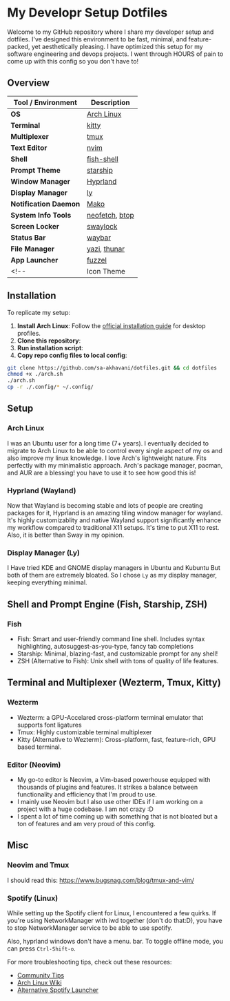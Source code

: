# My Developr Setup Dotfiles

Welcome to my GitHub repository where I share my developer setup and dotfiles.
I've designed this environment to be fast, minimal, and feature-packed, yet aesthetically pleasing.
I have optimized this setup for my software engineering and devops projects.
I went through HOURS of pain to come up with this config so you don't have to!

## Overview

| **Tool / Environment**         | **Description**                                                                                           |
| ------------------------------ | --------------------------------------------------------------------------------------------------------- |
| **OS**                         | [Arch Linux](https://archlinux.org/)     |
| **Terminal**                   | [kitty](https://github.com/kovidgoyal/kitty) |
| **Multiplexer**                | [tmux](https://github.com/tmux/tmux)                            |
| **Text Editor**                | [nvim](https://github.com/neovim/neovim)          |
| **Shell**                      | [fish-shell](https://github.com/fish-shell/fish-shell) |
| **Prompt Theme**               | [starship](https://github.com/starship/starship)              |
| **Window Manager**             | [Hyprland](https://github.com/hyprwm/Hyprland) |
| **Display Manager**            | [ly](https://github.com/fairyglade/ly)                           |
| **Notification Daemon**        | [Mako](https://github.com/emersion/mako)     |
| **System Info Tools**          | [neofetch](https://github.com/dylanaraps/neofetch), [btop](https://github.com/aristocratos/btop) |
| **Screen Locker**              | [swaylock](https://github.com/mortie/swaylock)                   |
| **Status Bar**                 | [waybar](https://github.com/Alexays/Waybar)                       |
| **File Manager**               | [yazi](https://github.com/sxyazi/yazi), [thunar](https://github.com/xfce-mirror/thunar) |
| **App Launcher**               | [fuzzel](https://codeberg.org/dnkl/fuzzel)                       |
<!-- | Icon Theme          |                                               [Flatery Dark](https://github.com/cbrnix/Flatery)                                                | -->

## Installation

To replicate my setup:

1. **Install Arch Linux**: Follow the [official installation guide](https://wiki.archlinux.org/title/Installation_guide) for desktop profiles.
2. **Clone this repository**:
3. **Run installation script**:
4. **Copy repo config files to local config**:

```bash
git clone https://github.com/sa-akhavani/dotfiles.git && cd dotfiles
chmod +x ./arch.sh
./arch.sh
cp -r ./.config/* ~/.config/
```

## Setup

### Arch Linux
I was an Ubuntu user for a long time (7+ years).
I eventually decided to migrate to Arch Linux to be able to control every single aspect of my os and also improve my linux knowledge.
I love Arch's lightweight nature. Fits perfectly with my minimalistic approach.
Arch's package manager, pacman, and AUR are a blessing! you have to use it to see
how good this is!


### Hyprland (Wayland)


Now that Wayland is becoming stable and lots of people are creating packages for it,
Hyprland is an amazing tiling window manager for wayland.
It's highly customizablity and native Wayland support significantly enhance my workflow compared to traditional X11 setups.
It's time to put X11 to rest.
Also, it is better than Sway in my opinion.


### Display Manager (Ly)
I Have tried KDE and GNOME display managers in Ubuntu and Kubuntu
But both of them are extremely bloated.
So I chose `Ly` as my display manager, keeping everything minimal.


## Shell and Prompt Engine (Fish, Starship, ZSH)
### Fish
- Fish: Smart and user-friendly command line shell. Includes syntax highlighting, autosuggest-as-you-type, fancy tab completions
- Starship: Minimal, blazing-fast, and customizable prompt for any shell! 
- ZSH (Alternative to Fish): Unix shell with tons of quality of life features.


## Terminal and Multiplexer (Wezterm, Tmux, Kitty)
### Wezterm
- Wezterm: a GPU-Accelared cross-platform terminal emulator that supports font ligatures
- Tmux: Highly customizable terminal multiplexer
- Kitty (Alternative to Wezterm): Cross-platform, fast, feature-rich, GPU based terminal.


### Editor (Neovim)
- My go-to editor is Neovim, a Vim-based powerhouse equipped with thousands of plugins and features. It strikes a balance between functionality and efficiency that I'm proud to use.
- I mainly use Neovim but I also use other IDEs if I am working on a project with a huge codebase. I am not crazy :D
- I spent a lot of time coming up with something that is not bloated but a ton of features and am very proud of this config.


## Misc


### Neovim and Tmux
I should read this: https://www.bugsnag.com/blog/tmux-and-vim/


### Spotify (Linux)
While setting up the Spotify client for Linux, I encountered a few quirks.
If you're using NetworkManager with iwd together (don't do that:D),
you have to stop NetworkManager service to be able to use spotify.

Also, hyprland windows don't have a menu. bar. To toggle offline mode, you can press `Ctrl-Shift-o`.

For more troubleshooting tips, check out these resources:
- [Community Tips](https://community.spotify.com/t5/Desktop-Linux/How-do-I-switch-to-offline-mode-with-no-File-menu/m-p/1577765#M3528)
- [Arch Linux Wiki](https://wiki.archlinux.org/title/Spotify)
- [Alternative Spotify Launcher](https://github.com/kpcyrd/spotify-launcher)

